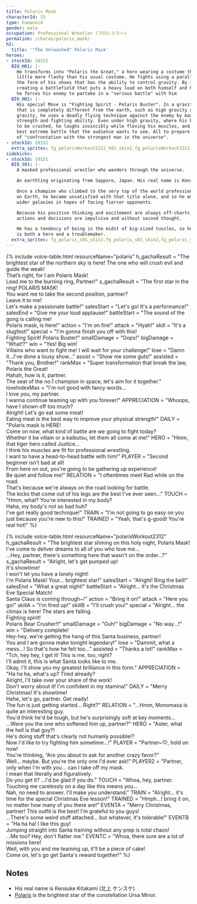 ```yaml
---
title: Polaris Mask
characterId: 15
type: humanoid
gender: male
occupation: Professional Wrestler (プロレスラー)
permalink: /charas/polaris_mask/
h2:
  title: '"The Unleashed" Polaris Mask'
heroes:
- stockId: 10151
  BIO_H01: |-
    He transforms into "Polaris the Great," a hero wearing a costume that is a
    little more flashy than his usual costume. He fights using a parallel weapon in
    the form of his shoes that has the ability to control gravity. By intentionally
    creating a battlefield that puts a heavy load on both himself and his enemies,
    he forces his enemy to partake in a "serious battle" with him
  BIO_H02: |-
    His special Move is "Fighting Spirit - Polaris Buster". In a gravitational field
    that is completely different from the earth, such as high gravity and low
    gravity, he uses a deadly flying technique against the enemy by maximizing his
    strength and fighting ability. Even under high gravity, where his body is likely
    to be crushed, he laughs invincibly while flexing his muscles, and shows off the
    best extreme battle that the audience wants to see. All to prepare for his dream
    of "confrontation with the strongest man in the universe".
- stockId: 10152
  extra_sprites: fg_polarisWorkout2312_h01_skin2,fg_polarisWorkout2312_h01_skin3,fg_polarisWorkout2312_h02_skin2,fg_polarisWorkout2312_h02_skin3,fg_polarisWorkout2312_h01_skin4,fg_polarisWorkout2312_h01_skin5,fg_polarisWorkout2312_h01_skin6,fg_polarisWorkout2312_h01_skin7,fg_polarisWorkout2312_h02_skin4,fg_polarisWorkout2312_h02_skin5,fg_polarisWorkout2312_h02_skin6,fg_polarisWorkout2312_h02_skin7,fg_polarisWorkout2312_h02_skin8,fg_polarisWorkout2312_h02_skin9
sidekicks:
- stockId: 10151
  BIO_S01: |-
    A masked professional wrestler who wanders through the universe.

    An earthling originating from Sapporo, Japan. His real name is Kensuke Kitakami.

    Once a champion who climbed to the very top of the world professional wrestling
    on Earth, he became unsatisfied with that title alone, and so he embarked towads
    wider galaxies in hopes of facing fiercer opponents.

    Because his positive thinking and excitement are always off-charts, all of his
    actions and decisions are impulsive and without second thought.

    He has a tendency of being in the midst of big-sized tussles, so he is a man who
    is both a hero and a troublemaker.
  extra_sprites: fg_polaris_s01_skin1,fg_polaris_s01_skin2,fg_polaris_s01_skin3,fg_polaris_s01_skin4
---
```


{% include voice-table.html resourceName="polaris"
h_gachaResult = "The brightest star of the northern sky is here! The one who will crush evil and guide the weak!<br>That’s right, for I am Polaris Mask!<br>Lead me to the burning ring, Partner!"
s_gachaResult = "The first star in the ring! POLARIS MASK!<br>You want me to take the second position, partner?<br>Leave it to me!<br>Let's make a passionate battle!"
salesStart = "Let's go! It's a performance!"
salesEnd = "Give me your loud applause!"
battleStart = "The sound of the gong is calling me!<br>Polaris mask, is here!"
action = "I'm on fire!"
attack = "Hyah!"
skill = "It's a slugfest!"
special = "I'm gonna finish you off with this!<br>Fighting Spirit! Polaris Buster!"
smallDamage = "Oops!"
bigDamage = "What!?"
win = "Yes! Big win!<br>Villains who want to fight me! I will wait for your challenge!"
lose = "Damn it…I've done a lousy show…"
assist = "Show me some guts!"
assisted = "Thank you, Brother!"
rankMax = "Super transformation that break the law, Polaris the Great!<br>Hahah, how is it, partner.<br>The seat of the no.1 champion in space, let's aim for it together."
loveIndexMax =  "I'm not good with fancy words...<br>I love you, my partner.<br>I wanna continue teaming up with you forever!"
APPRECIATION = "Whoops, have I shown off too much?<br>Alright! Let's go eat some meat!<br>Eating meat is the best way to improve your physical strength!"
DAILY = "Polaris mask is HERE!<br>Come on now, what kind of battle are we going to fight today?<br>Whether it be villain or a kaibutsu, let them all come at me!"
HERO = "Hmm, that tiger hero called Justice...<br>I think his muscles are fit for professional wrestling.<br>I want to have a head-to-head battle with him!"
PLAYER = "Second beginner isn't bad at all!<br>From here on out, you're going to be gathering up experience!<br>Be quiet and follow me!"
RELATION = "I oftentimes meet Rad while on the road.<br>That's because we're always on the road looking for battle.<br>The kicks that come out of his legs are the best I've ever seen..."
TOUCH = "Hmm, what? You're interested in my body?<br>Haha, my body's not so bad huh? <br>I've got really good technique!"
TRAIN = "I'm not going to go easy on you just because you're new to this!"
TRAINED = "Yeah, that's g-good! You're real hot!"
%}

{% include voice-table.html resourceName="polarisWorkout2312"
h_gachaResult = "The brightest star shining on this holy night, Polaris Mask!<br>I've come to deliver dreams to all of you who love me...<br>...Hey, partner, there's something here that wasn't on the order...?"
s_gachaResult = "Alright, let's get pumped up!<br>It's showtime!<br>I won't let you have a lonely night!<br>I'm Polaris Mask! Your... brightest star!"
salesStart = "Alright! Ring the bell!"
salesEnd = "What a great night!"
battleStart = "Alright... it's the Christmas Eve Special Match!<br>Santa Claus is coming through~!"
action = "Bring it on!"
attack = "Here you go!"
skillA = "I'm fired up!"
skillB = "I'll crush you!"
special = "Alright... the climax is here! The stars are falling.<br>Fighting spirit!<br>Polaris Bear Crusher!!"
smallDamage = "Guh!"
bigDamage = "No way...!"
win = "Delivery complete!<br>Hey-hey, we're getting the hang of this Santa business, partner!<br>You and I are gonna make tonight legendary!"
lose = "Dammit, what a mess...! So that's how he felt too..."
assisted = "Thanks a lot!"
rankMax = "Tch, hey hey, I get it! This is me, too, right?<br>I'll admit it, this is what Santa looks like to me.<br>Okay, I'll show you my greatest brilliance in this form."
APPRECIATION = "Ha ha ha, what's up? Tired already?<br>Alright, I'll take over your share of the work!<br>Don't worry about it! I'm confident in my stamina!"
DAILY = "Merry Christmas! It's showtime!<br>Hehe, let's go, partner. Get ready!<br>The fun is just getting started... Right?"
RELATION = "...Hmm, Monomasa is quite an interesting guy.<br>You'd think he'd be tough, but he's surprisingly soft at key moments…<br>...Were you the one who softened him up, partner?"
HERO = "Aster, what the hell is that guy?!<br>He's doing stuff that's clearly not humanly possible!?<br>Now I'd like to try fighting him sometime...!"
PLAYER = "Partner~♡, hold on now!<br>You're thinking, “Are you about to ask for another crazy favor?”<br>Well… maybe. But you're the only one I'd ever ask!"
PLAYER2 = "Partner, only when I'm with you... can I take off my mask.<br>I mean that literally and figuratively.<br>Do you get it? ...I'd be glad if you do."
TOUCH = "Whoa, hey, partner. Touching me carelessly on a day like this means you...<br>Nah, no need to answer. I'll make you understand."
TRAIN = "Alright... it's time for the special Christmas Eve lesson!"
TRAINED = "Hmph...! bring it on, no matter how many of you there are!"
EVENTA = "Merry Christmas, partner! This outfit is the best! I'm grateful to you guys!<br>...There's some weird stuff attached... but whatever, it's tolerable!"
EVENTB = "Ha ha ha! I like this guy!<br>Jumping straight into Santa training without any prep is total chaos!<br>...Me too? Hey, don't flatter me."
EVENTC = "Whoa, there sure are a lot of missions here!<br>Well, with you and me teaming up, it'll be a piece of cake!<br>Come on, let's go get Santa's reward together!"
%}

## Notes

- His real name is Kensuke Kitakami (北上 ケンスケ)
- [Polaris](https://en.wikipedia.org/wiki/Polaris) is the brightest star of the constellation Ursa Minor.
